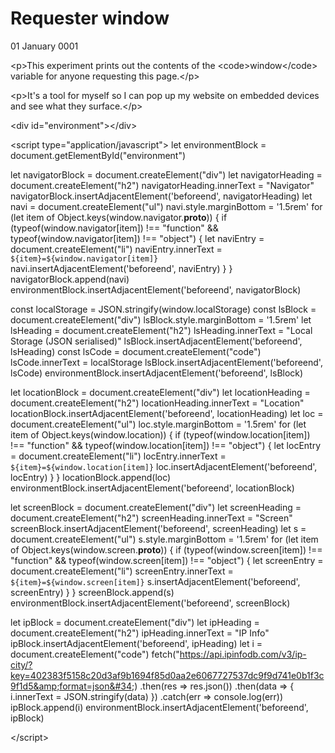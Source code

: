 # Requester window
01 January 0001

&lt;p&gt;This experiment prints out the contents of the &lt;code&gt;window&lt;/code&gt; variable for anyone requesting this page.&lt;/p&gt;
  
&lt;p&gt;It&#39;s a tool for myself so I can pop up my website on embedded devices and see what they surface.&lt;/p&gt;

&lt;div id=&#34;environment&#34;&gt;&lt;/div&gt;

&lt;script type=&#34;application/javascript&#34;&gt;
  let environmentBlock = document.getElementById(&#34;environment&#34;)

  let navigatorBlock = document.createElement(&#34;div&#34;)
  let navigatorHeading = document.createElement(&#34;h2&#34;)
  navigatorHeading.innerText = &#34;Navigator&#34;
  navigatorBlock.insertAdjacentElement(&#39;beforeend&#39;, navigatorHeading)
  let navi = document.createElement(&#34;ul&#34;)
  navi.style.marginBottom = &#39;1.5rem&#39;
  for (let item of Object.keys(window.navigator.__proto__)) {
    if (typeof(window.navigator[item]) !== &#34;function&#34; &amp;&amp; typeof(window.navigator[item]) !== &#34;object&#34;) {
      let naviEntry = document.createElement(&#34;li&#34;)
      naviEntry.innerText = `${item}=${window.navigator[item]}`
      navi.insertAdjacentElement(&#39;beforeend&#39;, naviEntry)
    }
  }
  navigatorBlock.append(navi)
  environmentBlock.insertAdjacentElement(&#39;beforeend&#39;, navigatorBlock)

  const localStorage = JSON.stringify(window.localStorage)
  const lsBlock = document.createElement(&#34;div&#34;)
  lsBlock.style.marginBottom = &#39;1.5rem&#39;
  let lsHeading = document.createElement(&#34;h2&#34;)
  lsHeading.innerText = &#34;Local Storage (JSON serialised)&#34;
  lsBlock.insertAdjacentElement(&#39;beforeend&#39;, lsHeading)
  const lsCode = document.createElement(&#34;code&#34;)
  lsCode.innerText = localStorage
  lsBlock.insertAdjacentElement(&#39;beforeend&#39;, lsCode)
  environmentBlock.insertAdjacentElement(&#39;beforeend&#39;, lsBlock)

  let locationBlock = document.createElement(&#34;div&#34;)
  let locationHeading = document.createElement(&#34;h2&#34;)
  locationHeading.innerText = &#34;Location&#34;
  locationBlock.insertAdjacentElement(&#39;beforeend&#39;, locationHeading)
  let loc = document.createElement(&#34;ul&#34;)
  loc.style.marginBottom = &#39;1.5rem&#39;
  for (let item of Object.keys(window.location)) {
    if (typeof(window.location[item]) !== &#34;function&#34; &amp;&amp; typeof(window.location[item]) !== &#34;object&#34;) {
      let locEntry = document.createElement(&#34;li&#34;)
      locEntry.innerText = `${item}=${window.location[item]}`
      loc.insertAdjacentElement(&#39;beforeend&#39;, locEntry)
    }
  }
  locationBlock.append(loc)
  environmentBlock.insertAdjacentElement(&#39;beforeend&#39;, locationBlock)

  let screenBlock = document.createElement(&#34;div&#34;)
  let screenHeading = document.createElement(&#34;h2&#34;)
  screenHeading.innerText = &#34;Screen&#34;
  screenBlock.insertAdjacentElement(&#39;beforeend&#39;, screenHeading)
  let s = document.createElement(&#34;ul&#34;)
  s.style.marginBottom = &#39;1.5rem&#39;
  for (let item of Object.keys(window.screen.__proto__)) {
    if (typeof(window.screen[item]) !== &#34;function&#34; &amp;&amp; typeof(window.screen[item]) !== &#34;object&#34;) {
      let screenEntry = document.createElement(&#34;li&#34;)
      screenEntry.innerText = `${item}=${window.screen[item]}`
      s.insertAdjacentElement(&#39;beforeend&#39;, screenEntry)
    }
  }
  screenBlock.append(s)
  environmentBlock.insertAdjacentElement(&#39;beforeend&#39;, screenBlock)

  let ipBlock = document.createElement(&#34;div&#34;)
  let ipHeading = document.createElement(&#34;h2&#34;)
  ipHeading.innerText = &#34;IP Info&#34;
  ipBlock.insertAdjacentElement(&#39;beforeend&#39;, ipHeading)
  let i = document.createElement(&#34;code&#34;)
  fetch(&#34;https://api.ipinfodb.com/v3/ip-city/?key=402383f5158c20d3af9b1694f85d0aa2e6067727537dc9f9d741e0b1f3c9f1d5&amp;format=json&#34;)
    .then(res =&gt; res.json())
    .then(data =&gt; {
      i.innerText = JSON.stringify(data)
    })
    .catch(err =&gt; console.log(err))
  ipBlock.append(i)
  environmentBlock.insertAdjacentElement(&#39;beforeend&#39;, ipBlock)

&lt;/script&gt;